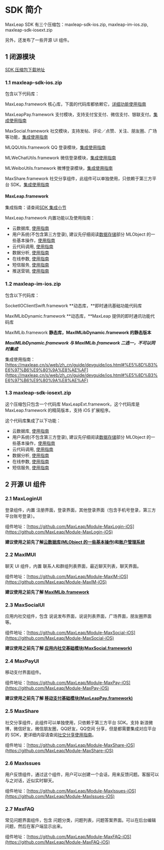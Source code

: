 # SDK 简介

MaxLeap SDK 有三个压缩包：maxleap-sdk-ios.zip, maxleap-im-ios.zip, maxleap-sdk-iosext.zip

另外，还发布了一些开源 UI 组件。

## 1 闭源模块

[SDK 压缩包下载地址](https://github.com/MaxLeap/SDK-iOS/releases)

### 1.1 maxleap-sdk-ios.zip

包含以下代码库：

MaxLeap.framework 核心库，下面的代码库都依赖它，[详细功能使用指南](#MaxLeap_detail)

<span id="MaxLeapPay_detail"></span>
MaxLeapPay.framework 支付模块，支持支付宝支付、微信支付、银联支付。[集成使用指南][MaxLeapPay_detail]

<span id="MaxSocial_detail"></span>
MaxSocial.framework 社交模块，支持发帖、评论／点赞、关注、朋友圈、广场等功能，[集成使用指南][MaxSocial_detail]

<span id="MLQQUtils_detail"></span>
MLQQUtils.framework QQ 登录模块，[集成使用指南][MLQQUtils_detail]

<span id="MLWeChatUtils_detail"></span>
MLWeChatUtils.framework 微信登录模块，[集成使用指南][MLWeChatUtils_detail]

<span id="MLWeiboUtils_detail"></span>
MLWeiboUtils.framework 微博登录模块，[集成使用指南][MLWeiboUtils_detail]

<span id="MaxShare_detail"></span>
MaxShare.framework 社交分享组件，此组件可以单独使用，只依赖于第三方平台 SDK。[集成使用指南][MaxShare_detail]


<span id="MaxLeap_detail"></span>
#### MaxLeap.framework

集成指南：请查阅[SDK 集成小节](ML_DOCS_GUIDE_LINK_PLACEHOLDER_IOS#SDK_Install)

MaxLeap.framework 内置功能以及使用指南：

- 云数据库, [使用指南][cloud_data]
- 用户系统(不包含第三方登录), 建议先仔细阅读[数据存储][cloud_data]部分 MLObject 的一些基本操作，[使用指南][accout_system]
- 云代码调用, [使用指南][cloud_code]
- 数据分析, [使用指南][analytics]
- 在线参数, [使用指南][cloud_config]
- 短信服务, [使用指南][smscode]
- 推送营销, [使用指南][marketing]


<span id="maxleap-im-ios"></span>
### 1.2 maxleap-im-ios.zip

包含以下代码库：

SocketIOClientSwift.framework **动态库，**即时通讯基础功能代码库

MaxIMLibDynamic.framework **动态库，**MaxLeap 提供的即时通讯功能代码库

MaxIMLib.framework **静态库，MaxIMLibDynamic.framework 的静态版本**

**_MaxIMLibDynamic.framework 与 MaxIMLib.framework 二选一，不可以同时集成_**

集成使用指南：[https://maxleap.cn/s/web/zh_cn/guide/devguide/ios.html#%E5%8D%B3%E6%97%B6%E9%80%9A%E8%AE%AF](https://maxleap.cn/s/web/zh_cn/guide/devguide/ios.html#%E5%8D%B3%E6%97%B6%E9%80%9A%E8%AE%AF)

### 1.3 maxleap-sdk-iosext.zip

这个压缩包只包含一个代码库 MaxLeapExt.framework，这个代码库是 MaxLeap.framework 的精简版本，支持 iOS 扩展程序。

这个代码库集成了以下功能：

- 云数据库, [使用指南][cloud_data]
- 用户系统(不包含第三方登录), 建议先仔细阅读[数据存储][cloud_data]部分 MLObject 的一些基本操作，[使用指南][accout_system]
- 云代码调用, [使用指南][cloud_code]
- 数据分析, [使用指南][analytics]
- 在线参数, [使用指南][cloud_config]
- 短信服务, [使用指南][smscode]

## 2 开源 UI 组件

### 2.1 MaxLoginUI

登录组件，内置 注册界面，登录界面，其他登录界面（包含手机号登录，第三方平台账号登录）。

组件地址：[https://github.com/MaxLeap/Module-MaxLogin-iOS](https://github.com/MaxLeap/Module-MaxLogin-iOS)

**建议使用之前先了解[云数据库(MLObject 的一些基本操作)][cloud_data]和[账户管理系统][accout_system]**

### 2.2 MaxIMUI

聊天 UI 组件，内置 联系人和群组列表界面，最近聊天列表，聊天界面。

组件地址：[https://github.com/MaxLeap/Module-MaxIM-iOS](https://github.com/MaxLeap/Module-MaxIM-iOS)

**建议使用之前先了解 [MaxIMLib.framework](#maxleap-im-ios)**

### 2.3 MaxSocialUI

应用内社交组件，包含 说说发布界面，说说列表界面，广场界面，朋友圈界面等。

组件地址：[https://github.com/MaxLeap/Module-MaxSocial-iOS](https://github.com/MaxLeap/Module-MaxSocial-iOS)

**建议使用之前先了解 [应用内社交基础模块(MaxSocial.framework)](#MaxSocial_detail)**

### 2.4 MaxPayUI

移动支付界面组件。

组件地址：[https://github.com/MaxLeap/Module-MaxPay-iOS](https://github.com/MaxLeap/Module-MaxPay-iOS)

**建议使用之前先了解 [移动支付基础模块(MaxLeapPay.framework)](#MaxLeapPay_detail)**

### 2.5 MaxShare

社交分享组件，此组件可以单独使用，只依赖于第三方平台 SDK。支持 新浪微博，微信好友，微信朋友圈，QQ好友，QQ空间 分享，但是都需要集成对应平台的 SDK，更详细内容请查阅[社交分享使用指南](https://maxleap.cn/s/web/zh_cn/guide/devguide/ios.html#%E7%A4%BE%E4%BA%A4%E5%88%86%E4%BA%AB)。

组件地址：[https://github.com/MaxLeap/Module-MaxShare-iOS](https://github.com/MaxLeap/Module-MaxShare-iOS)

### 2.6 MaxIssues

用户反馈组件，通过这个组件，用户可以创建一个会话，用来反馈问题。客服可以与之对话，近似实时聊天。

组件地址：[https://github.com/MaxLeap/Module-MaxIssues-iOS](https://github.com/MaxLeap/Module-MaxIssues-iOS)

### 2.7 MaxFAQ

常见问题界面组件，包含 问题分类，问题列表，问题答案界面。可以在后台编辑问题，然后在客户端显示出来。

组件地址：[https://github.com/MaxLeap/Module-MaxFAQ-iOS](https://github.com/MaxLeap/Module-MaxFAQ-iOS)



[cloud_data]: https://maxleap.cn/s/web/zh_cn/guide/devguide/ios.html#数据存储
[accout_system]: https://maxleap.cn/s/web/zh_cn/guide/devguide/ios.html#账号服务
[cloud_code]: https://maxleap.cn/s/web/zh_cn/guide/devguide/ios.html#云代码
[analytics]: https://maxleap.cn/s/web/zh_cn/guide/devguide/ios.html#数据分析
[cloud_config]: https://maxleap.cn/s/web/zh_cn/guide/devguide/ios.html#在线参数
[smscode]: https://maxleap.cn/s/web/zh_cn/guide/devguide/ios.html#账号服务-短信验证服务
[marketing]: https://maxleap.cn/s/web/zh_cn/guide/devguide/ios.html#推送营销

[MaxLeapPay_detail]: https://maxleap.cn/s/web/zh_cn/guide/devguide/ios.html#移动支付
[MaxSocial_detail]: https://maxleap.cn/s/web/zh_cn/guide/devguide/ios.html#应用内社交
[MaxShare_detail]: https://github.com/MaxLeap/Module-MaxShare-iOS/blob/master/README.md
[MLQQUtils_detail]: https://maxleap.cn/s/web/zh_cn/guide/devguide/ios.html#账号服务-第三方登录-使用-qq-账号登陆
[MLWeChatUtils_detail]: https://maxleap.cn/s/web/zh_cn/guide/devguide/ios.html#账号服务-第三方登录-使用微信账号登陆
[MLWeiboUtils_detail]: https://maxleap.cn/s/web/zh_cn/guide/devguide/ios.html#账号服务-第三方登录-使用微博账号登陆